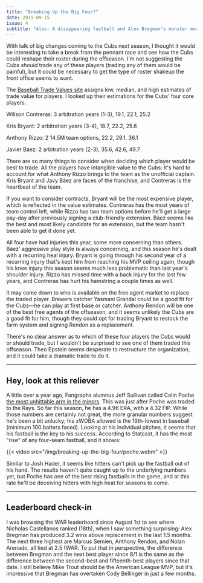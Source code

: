 ```yaml
---
title: "Breaking Up the Big Four?"
date: 2019-09-15
issue: 4
subtitle: "Also: A disappearing fastball and Alex Bregman's monster months"
---
```


With talk of big changes coming to the Cubs next season, I thought it would be interesting to take a break from the pennant race and see how the Cubs could reshape their roster during the offseason. I'm not suggesting the Cubs _should_ trade any of these players (trading any of them would be painful), but it could be necessary to get the type of roster shakeup the front office seems to want.

The [Baseball Trade Values site](https://www.baseballtradevalues.com) assigns low, median, and high estimates of trade value for players. I looked up their estimations for the Cubs' four core players.

Willson Contreras: 3 arbitration years (1-3), 19.1, 22.1, 25.2

Kris Bryant: 2 arbitration years (3-4), 18.7, 22.2, 25.6

Anthony Rizzo: 2 14.5M team options, 22.2, 29.1, 36.1

Javier Báez: 2 arbitration years (2-3), 35.6, 42.6, 49.7

There are so many things to consider when deciding which player would be best to trade. All the players have intangible value to the Cubs: It's hard to account for what Anthony Rizzo brings to the team as the unofficial captain. Kris Bryant and Javy Báez are faces of the franchise, and Contreras is the heartbeat of the team.

If you want to consider contracts, Bryant will be the most expensive player, which is reflected in the value estimates. Contreras has the most years of team control left, while Rizzo has two team options before he'll get a large pay-day after previously signing a club-friendly extension. Báez seems like the best and most likely candidate for an extension, but the team hasn't been able to get it done yet.

All four have had injuries this year, some more concerning than others. Báez' aggressive play style is always concerning, and this season he's dealt with a recurring heal injury. Bryant is going through his second year of a recurring injury that's kept him from reaching his MVP ceiling again, though his knee injury this season seems much less problematic than last year's shoulder injury. Rizzo has missed time with a back injury for the last few years, and Contreras has hurt his hamstring a couple times as well.

It may come down to who is available on the free agent market to replace the traded player. Brewers catcher Yasmani Grandal could be a good fit for the Cubs—he can play at first base or catcher. Anthony Rendon will be one of the best free agents of the offseason, and it seems unlikely the Cubs are a good fit for him, though they could opt for trading Bryant to restock the farm system and signing Rendon as a replacement.

There's no clear answer as to which of these four players the Cubs would or should trade, but I wouldn't be surprised to see one of them traded this offseason. Theo Epstein seems desperate to restructure the organization, and it could take a dramatic trade to do it.

---

## Hey, look at this reliever

A little over a year ago, Fangraphs alumnus Jeff Sullivan called Colin Poche [the most unhittable arm in the minors](https://blogs.fangraphs.com/the-most-unhittable-arm-in-the-minors/). This was just after Poche was traded to the Rays. So far this season, he has a 4.96 ERA, with a 4.32 FIP. While those numbers are certainly not great, the more granular numbers suggest he's been a bit unlucky; his xWOBA allowed is the 19th-lowest in baseball (minimum 100 batters faced). Looking at his individual pitches, it seems that his fastball is the key to his success. According to Statcast, it has the most "rise" of any four-seam fastball, and it shows:

{{< video src="/img/breaking-up-the-big-four/poche.webm" >}}

Similar to Josh Hader, it seems like hitters can't pick up the fastball out of his hand. The results haven't quite caught up to the underlying numbers yet, but Poche has one of the best rising fastballs in the game, and at this rate he'll be deceiving hitters with high heat for seasons to come.

---

## Leaderboard check-in

I was browsing the WAR leaderboard since August 1st to see where Nicholas Castellanos ranked (18th), when I saw something surprising: Alex Bregman has produced 3.2 wins above replacement in the last 1.5 months. The next three highest are Marcus Semien, Anthony Rendon, and Nolan Arenado, all tied at 2.5 fWAR. To put that in perspective, the difference between Bregman and the next best player since 8/1 is the same as the difference between the second-best and fifteenth-best players since that date. I still believe Mike Trout should be the American League MVP, but it's impressive that Bregman has overtaken Cody Bellinger in just a few months.
